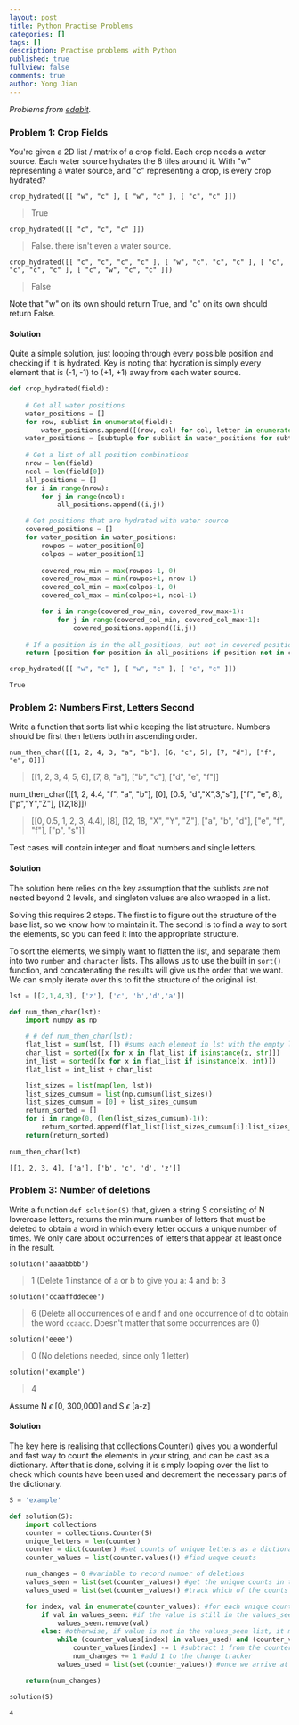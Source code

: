 ```yaml
---
layout: post
title: Python Practise Problems
categories: []
tags: []
description: Practise problems with Python
published: true
fullview: false
comments: true
author: Yong Jian
---
```


*Problems from [edabit](https://edabit.com/challenges).*

### Problem 1: Crop Fields

You're given a 2D list / matrix of a crop field. Each crop needs a water source. Each water source hydrates the 8 tiles around it. With "w" representing a water source, and "c" representing a crop, is every crop hydrated?

`crop_hydrated([[ "w", "c" ], [ "w", "c" ], [ "c", "c" ]])`
> True

`crop_hydrated([[ "c", "c", "c" ]])`
> False. there isn't even a water source.

`crop_hydrated([[ "c", "c", "c", "c" ], [ "w", "c", "c", "c" ], [ "c", "c", "c", "c" ], [ "c", "w", "c", "c" ]])`
> False

Note that "w" on its own should return True, and "c" on its own should return False.

#### Solution

Quite a simple solution, just looping through every possible position and checking if it is hydrated. Key is noting that hydration is simply every element that is (-1, -1) to (+1, +1) away from each water source.


```python
def crop_hydrated(field):
    
    # Get all water positions
    water_positions = []
    for row, sublist in enumerate(field):
        water_positions.append([(row, col) for col, letter in enumerate(sublist) if letter == 'w'])
    water_positions = [subtuple for sublist in water_positions for subtuple in sublist if sublist != []]
    
    # Get a list of all position combinations
    nrow = len(field)
    ncol = len(field[0])
    all_positions = []
    for i in range(nrow):
        for j in range(ncol):
            all_positions.append((i,j))

    # Get positions that are hydrated with water source
    covered_positions = []
    for water_position in water_positions:
        rowpos = water_position[0]
        colpos = water_position[1]
    
        covered_row_min = max(rowpos-1, 0)
        covered_row_max = min(rowpos+1, nrow-1)
        covered_col_min = max(colpos-1, 0)
        covered_col_max = min(colpos+1, ncol-1)

        for i in range(covered_row_min, covered_row_max+1):
            for j in range(covered_col_min, covered_col_max+1):
                covered_positions.append((i,j))
    
    # If a position is in the all_positions, but not in covered position, return it. Return boolean chceking if list is empty
    return [position for position in all_positions if position not in covered_positions] == []
```


```python
crop_hydrated([[ "w", "c" ], [ "w", "c" ], [ "c", "c" ]])
```




    True



### Problem 2: Numbers First, Letters Second

Write a function that sorts list while keeping the list structure. Numbers should be first then letters both in ascending order.

`num_then_char([[1, 2, 4, 3, "a", "b"], [6, "c", 5], [7, "d"], ["f", "e", 8]])`
> [[1, 2, 3, 4, 5, 6], [7, 8, "a"], ["b", "c"], ["d", "e", "f"]]

num_then_char([[1, 2, 4.4, "f", "a", "b"], [0], [0.5, "d","X",3,"s"], ["f", "e", 8], ["p","Y","Z"], [12,18]])
> [[0, 0.5, 1, 2, 3, 4.4], [8], [12, 18, "X", "Y", "Z"], ["a", "b", "d"], ["e", "f", "f"], ["p", "s"]]

Test cases will contain integer and float numbers and single letters.

#### Solution

The solution here relies on the key assumption that the sublists are not nested beyond 2 levels, and singleton values are also wrapped in a list.

Solving this requires 2 steps. The first is to figure out the structure of the base list, so we know how to maintain it. The second is to find a way to sort the elements, so you can feed it into the appropriate structure.

To sort the elements, we simply want to flatten the list, and separate them into two `number` and `character` lists. Ths allows us to use the built in `sort()` function, and concatenating the results will give us the order that we want. We can simply iterate over this to fit the structure of the original list.


```python
lst = [[2,1,4,3], ['z'], ['c', 'b','d','a']]

def num_then_char(lst):
    import numpy as np

    # # def num_then_char(lst):
    flat_list = sum(lst, []) #sums each element in lst with the empty list
    char_list = sorted([x for x in flat_list if isinstance(x, str)])
    int_list = sorted([x for x in flat_list if isinstance(x, int)])
    flat_list = int_list + char_list

    list_sizes = list(map(len, lst))
    list_sizes_cumsum = list(np.cumsum(list_sizes))
    list_sizes_cumsum = [0] + list_sizes_cumsum
    return_sorted = []
    for i in range(0, (len(list_sizes_cumsum)-1)):
        return_sorted.append(flat_list[list_sizes_cumsum[i]:list_sizes_cumsum[i+1]])
    return(return_sorted)
        
num_then_char(lst)
```

    [[1, 2, 3, 4], ['a'], ['b', 'c', 'd', 'z']]



### Problem 3: Number of deletions

Write a function `def solution(S)` that, given a string S consisting of N lowercase letters, returns the minimum number of letters that must be deleted to obtain a word in which every letter occurs a unique number of times. We only care about occurrences of letters that appear at least once in the result.

`solution('aaaabbbb')`
> 1 (Delete 1 instance of a or b to give you a: 4 and b: 3

`solution('ccaaffddecee')`
> 6 (Delete all occurrences of e and f and one occurrence of d to obtain the word `ccaadc`. Doesn't matter that some occurrences are 0)

`solution('eeee')` 
> 0 (No deletions needed, since only 1 letter)

`solution('example')`
> 4

Assume N $\epsilon$ [0, 300,000] and S $\epsilon$ [a-z]

#### Solution

The key here is realising that collections.Counter() gives you a wonderful and fast way to count the elements in your string, and can be cast as a dictionary. After that is done, solving it is simply looping over the list to check which counts have been used and decrement the necessary parts of the dictionary. 


```python
S = 'example'

def solution(S):
    import collections
    counter = collections.Counter(S)
    unique_letters = len(counter)
    counter = dict(counter) #set counts of unique letters as a dictionary
    counter_values = list(counter.values()) #find unque counts

    num_changes = 0 #variable to record number of deletions
    values_seen = list(set(counter_values)) #get the unique counts in the original data 
    values_used = list(set(counter_values)) #track which of the counts have already been used

    for index, val in enumerate(counter_values): #for each unique counter value
        if val in values_seen: #if the value is still in the values_seen list, remove it to indicate that it has been "used"
            values_seen.remove(val)
        else: #otherwise, if value is not in the values_seen list, it means that it is not a valid value
            while (counter_values[index] in values_used) and (counter_values[index] != 0): #while the is found in the values_used list AND the value is non zero
                counter_values[index] -= 1 #subtract 1 from the counter value
                num_changes += 1 #add 1 to the change tracker
            values_used = list(set(counter_values)) #once we arrive at a value that is no longer in values_used, we recompute the set of values_used to add in the new number

    return(num_changes)

solution(S)
```
    4



